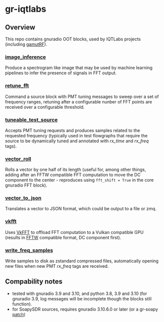 # gr-iqtlabs

## Overview

This repo contains gnuradio OOT blocks, used by IQTLabs projects (including [gamutRF](https://github.com/iqtlabs/gamutRF)).

### [image_inference](grc/image_inference.block.yml)

Produce a spectrogram like image that may be used by machine learning pipelines to infer the presence of signals in FFT output.

### [retune_fft](grc/retune_fft.block.yml)

Command a source block with PMT tuning messages to sweep over a set of frequency ranges, retuning after a configurable nunber of FFT points are received over a configurable threshold.

### [tuneable_test_source](grc/tuneable_test_source.block.yml)

Accepts PMT tuning requests and produces samples related to the requested frequency (typically used in test flowgraphs that require the source to be dynamically tuned and annotated with *rx_time* and *rx_freq* tags).

### [vector_roll](grc/iqtlabs_vector_roll.block.yml)

Rolls a vector by one half of its length (useful for, among other things, adding after an FFTW compatible FFT computation to move the DC component to the center - reproduces using ```fft_shift = True``` in the core gnuradio FFT block).

### [vector_to_json](grc/iqtlabs_vector_to_json.block.yml)

Translates a vector to JSON format, which could be output to a file or zmq.

### [vkfft](grc/iqtlabs_vkfft.block.yml)

Uses [VkFFT](https://github.com/DTolm/VkFFT) to offload FFT computation to a Vulkan compatible GPU (results in [FFTW](https://www.fftw.org/fftw3_doc/Complex-One_002dDimensional-DFTs.html#Complex-One_002dDimensional-DFTs) compatible format, DC component first).

### [write_freq_samples](grc/iqtlabs_write_freq_samples.block.yml)

Write samples to disk as zstandard compressed files, automatically opening new files when new PMT *rx_freq* tags are received.

## Compability notes

* tested with gnuradio 3.9 and 3.10, and python 3.8, 3.9 and 3.10 (for gnuradio 3.9, log messages will be incomplete though the blocks still function).
* for SoapySDR sources, requires gnuradio 3.10.6.0 or later (or a gr-soapy [patch](https://github.com/gnuradio/gnuradio/commit/a2dfbc122ff48ccccecaba9b0749a0eb5473342d))
